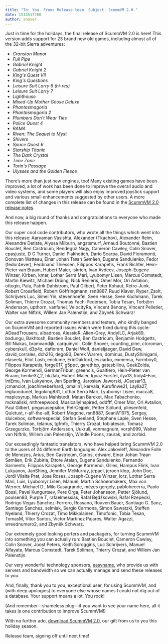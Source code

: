 ```yaml
---
title: "To: You. From: Release team. Subject: ScummVM 2.0."
date: 1513517760
author: snover
---
```


Just in time for the holidays, the final release of ScummVM 2.0 is here! This version adds support for 23 brand new old games, including almost all of the 32-bit Sierra adventures:

*   *Cranston Manor*
*   *Full Pipe*
*   *Gabriel Knight*
*   *Gabriel Knight 2*
*   *King's Quest VII*
*   *King's Questions*
*   *Leisure Suit Larry 6 (hi-res)*
*   *Leisure Suit Larry 7*
*   *Lighthouse*
*   *Mixed-Up Mother Goose Deluxe*
*   *Phantasmagoria*
*   *Phantasmagoria 2*
*   *Plumbers Don't Wear Ties*
*   *Police Quest 4*
*   *RAMA*
*   *Riven: The Sequel to Myst*
*   *Shivers*
*   *Space Quest 6*
*   *Starship Titanic*
*   *The Dark Crystal*
*   *Time Zone*
*   *Torin's Passage*
*   *Ulysses and the Golden Fleece*

There’s more than just new engines, too! Many existing games have been improved, a lot of work has been done to improve the overall audio and video systems, and some players will also enjoy improved joystick support and various small enhancements suggested by other users. A more complete list of changes in this release can be found in the [ScummVM 2.0 release notes](http://scummvm.org/frs/scummvm/2.0.0/ReleaseNotes).

And now, a big round of thanks and congratulations to everyone who made this release happen.

Our super cool code contributors, who wrote all the things which went into this release: Aaryaman Vasishta, Alexander (Tkachov), Alexander Reim, Alexandre Detiste, Alyssa Milburn, angstsmurf, Arnaud Boutonné, Bastien Bouclet, Ben Castricum, Bendegúz Nagy, Cameron Cawley, Colin Snover, cpasjuste, D G Turner, Daniel Plakhotich, Dario Scarpa, David Fioramonti, Donovan Watteau, Einar Johan Trøan Sømåen, Eugene Sandulenko, Fedor (fedor4ever), Ferdinand Thiessen, Filippos Karapetis, Frank Richter, Hein-Pieter van Braam, Hubert Maier, iskrich, Ivan Avdeev, Joseph-Eugene Winzer, Kirben, kmar, Lothar Serra Mari, Lyubomyr Lisen, Marcus Comstedt, Martin Kiewitz, Michael Drüing, Nick Renieris, Omer Mor, Ori Avtalion, ottogin, Pala, Patrik Dahlstrom, Paul Gilbert, Peter Kohaut, Retro-Junk, Robert Crossfield, Robert Göffringmann, rsn8887, Ruud Klaver, Ryper\_Zsolt, Schrijvers Luc, Simei Yin, stevenhoefel, Sven Hesse, Sven Kochmann, Tarek Soliman, Thierry Crozat, Thomas Fach-Pedersen, Tobia Tesan, Torbjörn Andersson, upthorn, vanfanel, VelocityRa, Vincent Bénony, Vincent Pelletier, Walter van Niftrik, Willem Jan Palenstijn, and Zbyněk Schwarz!

Our extra awesome community members and testers, who kindly banged on ScummVM and reported issues which were fixed during this cycle: ADeadTrousers, albadross, AlessioR, Alien-Grey, AndyILC, Arjak89, badungu, Bakhtosh, Bastien Bouclet, Ben Castricum, Benjamin Hodgetts, Bill Niakas, bramvandijk, carquinyoli, Colin Snover, counting\_pine, ctoroman, cyberskull, d3p4z, dafioram, Daniel Wolf, danieljaeger, David Dew, david\_corrales, dch216, dego93, Derek Warren, dominus, DustyShinigami, elaseela, Eliot Lash, enclume, EricOakford, esziarko, exmensa, Farmboy0, Filippos Karapetis, forge017, g5ppc, garethbp, gatesbillou, GeekZolda, George Kormendi, GermanTribun, greencis, Gualtiero, Hein-Pieter van Braam, henke37\_2, hkzlab, Hubert Maier, Ignaz Forster, ilya13, Indy4-Fan, IntEmu, Ivan Lukyanov, Jan Sperling, Jarosław Jaworski, JCaesar13, jcmanciot, joachimeberhard, jomalin1, kervala, Kurufinwe21, Laylia27, legluondunet, legoking831, Lothar Serra Mari, Lyubomyr Lisen, macca8, maplesyrup, Markus Mahlstedt, Matan Bareket, Max Tabachenko, mcknallski, mthreepwood, MusicallyInspired, oddfff, Omer Mor, Ori Avtalion, Paul Gilbert, pegasusepsilon, PetrCejpek, Petter Sjölund, pliesenfeld, Quietust, r-alf-the-alf, Robert Megone, rsn8887, SeanW1975, Sergey, sluicebox, softwarespecial, Stefan Seeland, Stephane Lapie, Sven Hesse, Tarek Soliman, telanus, tgfmfc, Thierry Crozat, tobiatesan, Tomasz Grzegurzko, Torbjörn Andersson, Uukrull, vonmagnum, vorph999, Walter van Niftrik, Willem Jan Palenstijn, Windle Poons, zaurak, and zorbid.

Our exceedingly fantastic translators, who have helped bring ScummVM 2.0 to the users of 24 different Earth languages: Alex Jakovleff, Alexandre Folle de Menezes, Arius, Ben Castricum, Carlos, edward, Einar Johan Trøan Sømåen, Erik Zubiria, Ettore Atalan, Eugene Sandulenko, Fernando Sarmento, Filippos Karapetis, George Kormendi, Gilles, Hampus Flink, Ivan Lukyanov, JanShing, Jennifer McMurray, jepael, jeroen klop, John Doe, Jordi Vilalta Prat, Jose Roses, Joseph-Eugene Winzer, lorz, Lothar Serra Mari, Luis, Lyubomyr Lisen, Manuel, Martin Schoenmakers, Max von Werner, Michael D., Milo Casagrande, mézes gergely, pablobecerra, Paolo Bossi, Pavel Kungurtsev, Pere Orga, Peter Johansson, Petter Sjölund, poulsen93, Purple T, rafaelmessias, Rafał Będźkowski, Rafał Rzepecki, Rodrigo Vegas Sánchez-Ferrero, Rossano, Rouven Bauer, Santiago G. Sanz, Santiago Sanchez, selmiak, Sergio Carmona, Simon Sawatzki, Steffen Nyeland, Thierry Crozat, Timo Mikkolainen, Timofonic, Tobia Tesan, TomasM, Vitor Santos, Víctor Martínez Pajares, Walter Agazzi, wreednumero2, and Zbyněk Schwarz.

Our extremely good looking porters and packagers, for turning ScummVM into something you can actually run: Bastien Bouclet, Cameron Cawley, Colin Snover, Joost Peters, Keith Scroggins, Luc Schrijvers, Manuel Alfayate, Marcus Comstedt, Tarek Soliman, Thierry Crozat, and Willem Jan Palenstijn.

Our very wonderful technology sponsors, [easyname](https://www.easyname.com/), who provide us with servers and bandwidth so we can actually manage and send these releases to you.

And, finally, thank you to you, exceptional user, for using ScummVM, and (with deep apologies) to everyone else whose names I could not dig out of a database. Your support means a lot. You rock!

(And remember—shameless plug—if you want to see your name here, all it takes is one contribution to improve ScummVM!)

With no further ado, [download ScummVM 2.0](http://scummvm.org/downloads/), our gift from us to you this holiday season.

Release team, signing off until next time!
